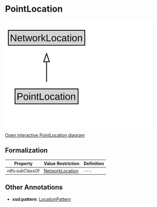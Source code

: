 # PointLocation

![PointLocation Diagram](../diagrams/PointLocation.svg)

<a href="../../diagrams/PointLocation.svg">Open interactive PointLocation diagram</a>

## Formalization

| Property | Value Restriction | Definition |
|----------|-------------------|------------|
| rdfs:subClassOf | [NetworkLocation](NetworkLocation.md) | --- |

## Other Annotations

- **xsd:pattern**: [LocationPattern](LocationPattern.md)


